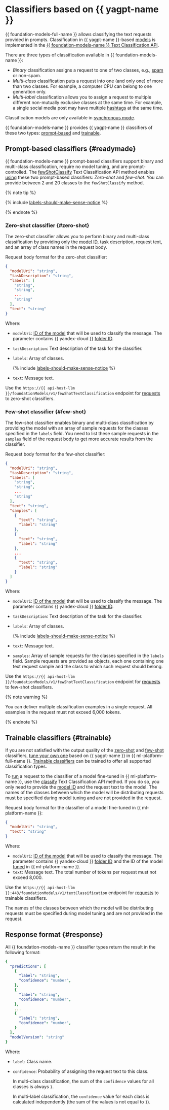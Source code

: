 # Classifiers based on {{ yagpt-name }}

{{ foundation-models-full-name }} allows classifying the text requests provided in prompts. Classification in {{ yagpt-name }}-based [models](./models.md) is implemented in the [{{ foundation-models-name }} Text Classification API](../../text-classification/api-ref/index.md).

There are three types of classification available in {{ foundation-models-name }}:
* _Binary_ classification assigns a request to one of two classes, e.g., [spam](https://en.wikipedia.org/wiki/Spamming) or non-spam.
* _Multi-class_ classification puts a request into one (and only one) of more than two classes. For example, a computer CPU can belong to one generation only.
* _Multi-label_ classification allows you to assign a request to multiple different non-mutually exclusive classes at the same time. For example, a single social media post may have multiple [hashtags](https://en.wikipedia.org/wiki/Hashtag) at the same time.

Classification models are only available in [synchronous mode](../index.md#working-mode).

{{ foundation-models-name }} provides {{ yagpt-name }} classifiers of these two types: [prompt-based](#readymade) and [trainable](#trainable).

## Prompt-based classifiers {#readymade}

{{ foundation-models-name }} prompt-based classifiers support binary and multi-class classification, require no model tuning, and are prompt-controlled. The [fewShotClassify](../../text-classification/api-ref/TextClassification/fewShotClassify.md) Text Classification API method enables [using](../../operations/classifier/readymade.md) these two prompt-based classifiers: _Zero-shot_ and _few-shot_. You can provide between 2 and 20 classes to the `fewShotClassify` method.

{% note tip %}

{% include [labels-should-make-sense-notice](../../../_includes/foundation-models/classifier/labels-should-make-sense-notice.md) %}

{% endnote %}

### Zero-shot classifier {#zero-shot}

The zero-shot classifier allows you to perform binary and multi-class classification by providing only the [model ID](./models.md), task description, request text, and an array of class names in the request body.

Request body format for the zero-shot classifier:

```json
{
  "modelUri": "string",
  "taskDescription": "string",
  "labels": [
    "string",
    "string",
    ...
    "string"
  ],
  "text": "string"
}
```

Where:
* `modelUri`: [ID of the model](./models.md) that will be used to classify the message. The parameter contains {{ yandex-cloud }} [folder ID](../../../resource-manager/operations/folder/get-id.md).
* `taskDescription`: Text description of the task for the classifier.
* `labels`: Array of classes.

    {% include [labels-should-make-sense-notice](../../../_includes/foundation-models/classifier/labels-should-make-sense-notice.md) %}

* `text`: Message text.

Use the `https://{{ api-host-llm }}/foundationModels/v1/fewShotTextClassification` endpoint for [requests](../../operations/classifier/readymade.md) to zero-shot classifiers.


### Few-shot classifier {#few-shot}

The few-shot classifier enables binary and multi-class classification by providing the model with an array of sample requests for the classes specified in the `labels` field. You need to list these sample requests in the `samples` field of the request body to get more accurate results from the classifier.

Request body format for the few-shot classifier:

```json
{
  "modelUri": "string",
  "taskDescription": "string",
  "labels": [
    "string",
    "string",
    ...
    "string"
  ],
  "text": "string",
  "samples": [
    {
      "text": "string",
      "label": "string"
    },
    {
      "text": "string",
      "label": "string"
    },
    ...
    {
      "text": "string",
      "label": "string"
    }
  ]
}
```

Where:
* `modelUri`: [ID of the model](./models.md) that will be used to classify the message. The parameter contains {{ yandex-cloud }} [folder ID](../../../resource-manager/operations/folder/get-id.md).
* `taskDescription`: Text description of the task for the classifier.
* `labels`: Array of classes.

    {% include [labels-should-make-sense-notice](../../../_includes/foundation-models/classifier/labels-should-make-sense-notice.md) %}

* `text`: Message text.
* `samples`: Array of sample requests for the classes specified in the `labels` field. Sample requests are provided as objects, each one containing one text request sample and the class to which such request should belong.

Use the `https://{{ api-host-llm }}/foundationModels/v1/fewShotTextClassification` endpoint for [requests](../../operations/classifier/readymade.md) to few-shot classifiers.

{% note warning %}

You can deliver multiple classification examples in a single request. All examples in the request must not exceed 6,000 tokens.

{% endnote %}

## Trainable classifiers {#trainable}

If you are not satisfied with the output quality of the [zero-shot](#zero-shot) and [few-shot](#few-shot) classifiers, [tune your own one](../../../datasphere/tutorials/yagpt-tuning-classifier.md) based on {{ yagpt-name }} in {{ ml-platform-full-name }}. [Trainable classifiers](../../../datasphere/concepts/models/foundation-models.md#classifier-training) can be trained to offer all supported classification types.

To [run](../../operations/classifier/additionally-trained.md) a request to the classifier of a model fine-tuned in {{ ml-platform-name }}, use the [classify](../../text-classification/api-ref/TextClassification/classify.md) Text Classification API method. If you do so, you only need to provide the [model ID](./models.md) and the request text to the model. The names of the classes between which the model will be distributing requests must be specified during model tuning and are not provided in the request.

Request body format for the classifier of a model fine-tuned in {{ ml-platform-name }}:

```json
{
  "modelUri": "string",
  "text": "string"
}
```

Where:
* `modelUri`: [ID of the model](./models.md) that will be used to classify the message. The parameter contains {{ yandex-cloud }} [folder ID](../../../resource-manager/operations/folder/get-id.md) and the ID of the model [tuned](../../../datasphere/concepts/models/foundation-models.md#classifier-training) in {{ ml-platform-name }}.
* `text`: Message text. The total number of tokens per request must not exceed 8,000.

Use the `https://{{ api-host-llm }}:443/foundationModels/v1/textClassification` endpoint for [requests](../../operations/classifier/additionally-trained.md) to trainable classifiers.

The names of the classes between which the model will be distributing requests must be specified during model tuning and are not provided in the request.


## Response format {#response}

All {{ foundation-models-name }} classifier types return the result in the following format:

```yaml
{
  "predictions": [
    {
      "label": "string",
      "confidence": "number",
    },
    {
      "label": "string",
      "confidence": "number",
    },
    ...
    {
      "label": "string",
      "confidence": "number",
    }
  ],
  "modelVersion": "string"
}
```

Where:
* `label`: Class name.
* `confidence`: Probability of assigning the request text to this class.

    In multi-class classification, the sum of the `confidence` values for all classes is always `1`.

    In multi-label classification, the `confidence` value for each class is calculated independently (the sum of the values is not equal to `1`).